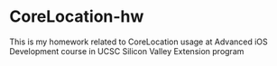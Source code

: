 # CoreLocation-hw
This is my homework related to CoreLocation usage at Advanced iOS Development course in UCSC Silicon Valley Extension program

